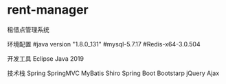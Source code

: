 # rent-manager
租借点管理系统

环境配置
#java version "1.8.0_131"
#mysql-5.7.17
#Redis-x64-3.0.504

开发工具
Eclipse Java 2019

技术栈
Spring
SpringMVC
MyBatis
Shiro
Spring Boot
Bootstarp
jQuery Ajax

